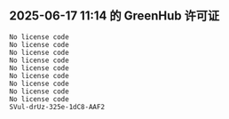 ## 2025-06-17 11:14 的 GreenHub 许可证
```
No license code
No license code
No license code
No license code
No license code
No license code
No license code
No license code
No license code
SVul-drUz-325e-1dC8-AAF2
```
